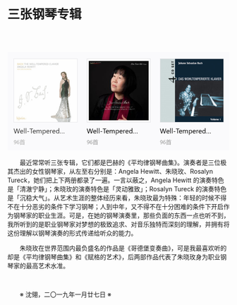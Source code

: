 # 三张钢琴专辑

&emsp;&emsp;

&emsp;&emsp;![Three WTK Albums](https://github.com/voyageplanet/treatise/blob/master/_img_/20190127-three-WTK-albums.png)

&emsp;&emsp;最近常常听三张专辑，它们都是巴赫的《平均律钢琴曲集》。演奏者是三位极其杰出的女性钢琴家，从左至右分别是：Angela Hewitt、朱晓玫、Rosalyn Tureck，她们把上下两册都录了一遍。一言以蔽之，Angela Hewitt 的演奏特色是「清澈宁静」；朱晓玫的演奏特色是「灵动雅致」；Rosalyn Tureck 的演奏特色是「沉稳大气」。从艺术生涯的整体经历来看，朱晓玫最为特殊：年轻的时候不得不在十分恶劣的条件下学习钢琴；人到中年，又不得不在十分困难的条件下开启作为钢琴家的职业生涯。可是，在她的钢琴演奏里，那些负面的东西一点也听不到，我所听到的是职业钢琴家对梦想的极致追求、对音乐独特而深刻的理解，并拥有将这份理解以钢琴演奏的形式传递给听众的能力。

&emsp;&emsp;朱晓玫在世界范围内最负盛名的作品是《哥德堡变奏曲》，可是我最喜欢听的却是《平均律钢琴曲集》和《赋格的艺术》，后两部作品代表了朱晓玫身为职业钢琴家的最高艺术水准。

&emsp;&emsp;

&emsp;&emsp;※ 沈翎，二〇一九年一月廿七日 ※
